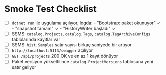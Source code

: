 ﻿# Smoke Test Checklist

- [ ] `dotnet run` ile uygulama açılıyor, logda:
      - "Bootstrap: paket okunuyor" ✓
      - "snapshot tamam" ✓
      - "HistoryWriter başladı" ✓
- [ ] SSMS: `catalog.Projects`, `catalog.Tags`, `catalog.TagArchiveConfigs` tablolarında kayıtlar var
- [ ] SSMS: `hist.Samples` satır sayısı birkaç saniyede bir artıyor
- [ ] `http://localhost:5113/swagger` açılıyor
- [ ] `GET /api/projects` 200 OK ve en az 1 kayıt dönüyor
- [ ] Paket versiyon yükseltilince `catalog.ProjectVersions` tablosuna yeni satır geliyor
